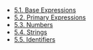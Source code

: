<!-- This file is generated automatically by infrastructure scripts. Please don't edit by hand. -->

<!-- markdownlint-disable first-line-h1 -->

- [5.1. Base Expressions](./01-base-expressions/index.md)
- [5.2. Primary Expressions](./02-primary-expressions/index.md)
- [5.3. Numbers](./03-numbers/index.md)
- [5.4. Strings](./04-strings/index.md)
- [5.5. Identifiers](./05-identifiers/index.md)
